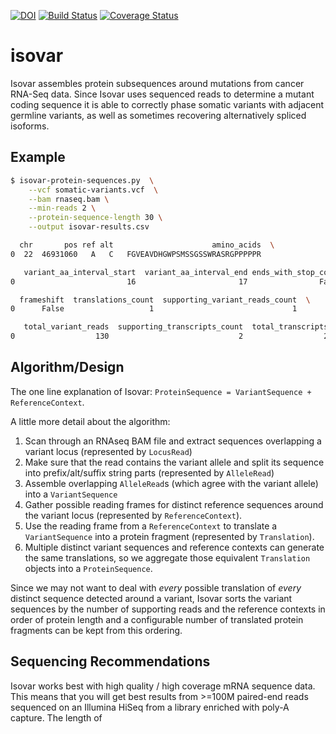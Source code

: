 [![DOI](https://zenodo.org/badge/18834/hammerlab/isovar.svg)](https://zenodo.org/badge/latestdoi/18834/hammerlab/isovar) [![Build Status](https://travis-ci.org/hammerlab/isovar.svg?branch=master)](https://travis-ci.org/hammerlab/isovar) [![Coverage Status](https://coveralls.io/repos/github/hammerlab/isovar/badge.svg?branch=master)](https://coveralls.io/github/hammerlab/isovar?branch=master)

# isovar
Isovar assembles protein subsequences around mutations from cancer RNA-Seq data. Since Isovar uses sequenced reads to determine a mutant coding sequence it is able to correctly phase somatic variants with adjacent germline variants, as well as sometimes recovering alternatively spliced isoforms. 

## Example

```sh
$ isovar-protein-sequences.py  \
    --vcf somatic-variants.vcf  \
    --bam rnaseq.bam \
    --min-reads 2 \
    --protein-sequence-length 30 \
    --output isovar-results.csv

  chr       pos ref alt                      amino_acids  \
0  22  46931060   A   C   FGVEAVDHGWPSMSSGSSWRASRGPPPPPR

   variant_aa_interval_start  variant_aa_interval_end ends_with_stop_codon  \
0                         16                       17                False

  frameshift  translations_count  supporting_variant_reads_count  \
0      False                   1                               1

   total_variant_reads  supporting_transcripts_count  total_transcripts     gene
0                  130                             2                  2   CELSR1
```

## Algorithm/Design

The one line explanation of Isovar: `ProteinSequence = VariantSequence + ReferenceContext`.

A little more detail about the algorithm:
  1. Scan through an RNAseq BAM file and extract sequences overlapping a variant locus (represented by `LocusRead`)
  2. Make sure that the read contains the variant allele and split its sequence into prefix/alt/suffix string parts (represented by `AlleleRead`)
  3. Assemble overlapping `AlleleRead`s (which agree with the variant allele) into a `VariantSequence`
  4. Gather possible reading frames for distinct reference sequences around the variant locus (represented by `ReferenceContext`).
  5. Use the reading frame from a `ReferenceContext` to translate a `VariantSequence` into a protein fragment (represented by `Translation`).
  6. Multiple distinct variant sequences and reference contexts can generate the same translations, so we aggregate those equivalent `Translation` objects into a `ProteinSequence`.

Since we may not want to deal with *every* possible translation of *every* distinct sequence detected around a variant, Isovar sorts the variant sequences by the number of supporting reads and the reference contexts in order of protein length and a configurable number of translated protein fragments can be kept from this ordering.

## Sequencing Recommendations

Isovar works best with high quality / high coverage mRNA sequence data. This means that you will get best results from >=100M paired-end reads sequenced on an Illumina HiSeq from a library enriched with poly-A capture. The length of 
